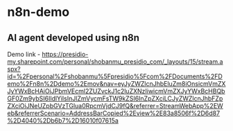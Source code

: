 # n8n-demo

## AI agent developed using n8n





Demo link - https://presidio-my.sharepoint.com/personal/shobanmu_presidio_com/_layouts/15/stream.aspx?id=%2Fpersonal%2Fshobanmu%5Fpresidio%5Fcom%2FDocuments%2FDemo%2Fn8n%2Ddemo%2Emov&nav=eyJyZWZlcnJhbEluZm8iOnsicmVmZXJyYWxBcHAiOiJPbmVEcml2ZUZvckJ1c2luZXNzIiwicmVmZXJyYWxBcHBQbGF0Zm9ybSI6IldlYiIsInJlZmVycmFsTW9kZSI6InZpZXciLCJyZWZlcnJhbFZpZXciOiJNeUZpbGVzTGlua0RpcmVjdCJ9fQ&referrer=StreamWebApp%2EWeb&referrerScenario=AddressBarCopied%2Eview%2E83a8506f%2D6d87%2D4040%2Db6b7%2D16010f07615a
